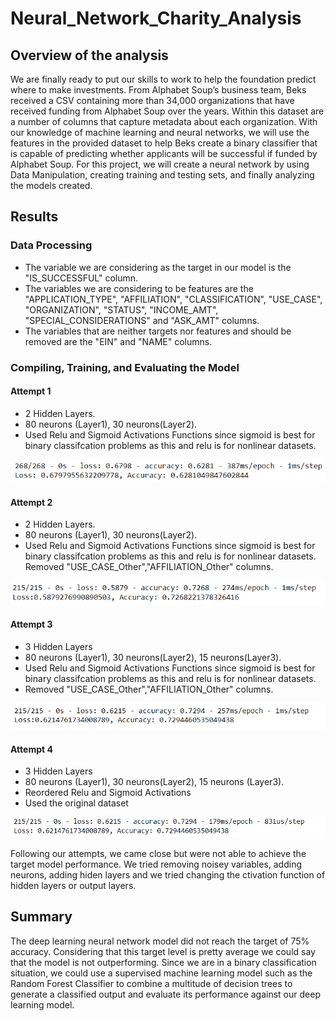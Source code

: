 # Neural_Network_Charity_Analysis

## Overview of the analysis

  We are finally ready to put our skills to work to help the foundation predict where to make investments. From Alphabet Soup’s business team, Beks received a CSV containing more than 34,000 organizations that have received funding from Alphabet Soup over the years. Within this dataset are a number of columns that capture metadata about each organization. With our knowledge of machine learning and neural networks, we will use the features in the provided dataset to help Beks create a binary classifier that is capable of predicting whether applicants will be successful if funded by Alphabet Soup. For this project, we will create a neural network by using Data Manipulation, creating training and testing sets, and finally analyzing the models created.
  
## Results

### Data Processing

- The variable we are considering as the target in our model is the "IS_SUCCESSFUL" column.
- The variables we are considering to be features are the "APPLICATION_TYPE", "AFFILIATION", "CLASSIFICATION", "USE_CASE", "ORGANIZATION", "STATUS", "INCOME_AMT",             "SPECIAL_CONSIDERATIONS" and "ASK_AMT" columns. 
- The variables that are neither targets nor features and should be removed are the "EIN" and "NAME" columns. 

### Compiling, Training, and Evaluating the Model

#### Attempt 1

- 2 Hidden Layers.
- 80 neurons (Layer1), 30 neurons(Layer2).
- Used Relu and Sigmoid Activations Functions since sigmoid is best for binary classifcation problems as this and relu is for nonlinear datasets.

![](https://github.com/Mousse10/Neural_Network_Charity_Analysis/blob/main/Resources/Capture1.PNG)

#### Attempt 2

- 2 Hidden Layers.
- 80 neurons (Layer1), 30 neurons(Layer2).
- Used Relu and Sigmoid Activations Functions since sigmoid is best for binary classifcation problems as this and relu is for nonlinear datasets.
  Removed "USE_CASE_Other","AFFILIATION_Other" columns.

![](https://github.com/Mousse10/Neural_Network_Charity_Analysis/blob/main/Resources/Capture2.PNG)

#### Attempt 3

- 3 Hidden Layers
- 80 neurons (Layer1), 30 neurons(Layer2), 15 neurons(Layer3).
- Used Relu and Sigmoid Activations Functions since sigmoid is best for binary classifcation problems as this and relu is for nonlinear datasets.
- Removed "USE_CASE_Other","AFFILIATION_Other" columns.

![](https://github.com/Mousse10/Neural_Network_Charity_Analysis/blob/main/Resources/Capture3.PNG)

#### Attempt 4 

- 3 Hidden Layers
- 80 neurons (Layer1), 30 neurons(Layer2), 15 neurons (Layer3).
- Reordered Relu and Sigmoid Activations
- Used the original dataset

![](https://github.com/Mousse10/Neural_Network_Charity_Analysis/blob/main/Resources/Capture4.PNG)

  Following our attempts, we came close but were not able to achieve the target model performance. We tried removing noisey variables, adding neurons, adding hiden layers and we tried changing the ctivation function of hidden layers or output layers. 

## Summary

  The deep learning neural network model did not reach the target of 75% accuracy. Considering that this target level is pretty average we could say that the model is not outperforming. Since we are in a binary classification situation, we could use a supervised machine learning model such as the Random Forest Classifier to combine a multitude of decision trees to generate a classified output and evaluate its performance against our deep learning model.


